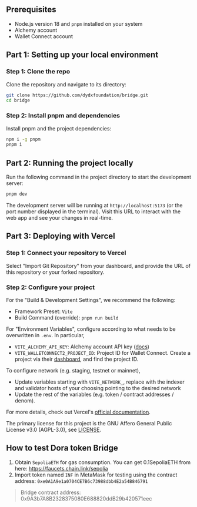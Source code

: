 ## Prerequisites

- Node.js version 18 and `pnpm` installed on your system
- Alchemy account
- Wallet Connect account

## Part 1: Setting up your local environment

### Step 1: Clone the repo

Clone the repository and navigate to its directory:

```bash
git clone https://github.com/dydxfoundation/bridge.git
cd bridge
```

### Step 2: Install pnpm and dependencies

Install pnpm and the project dependencies:

```bash
npm i -g pnpm
pnpm i
```

## Part 2: Running the project locally

Run the following command in the project directory to start the development server:

```bash
pnpm dev
```

The development server will be running at `http://localhost:5173` (or the port number displayed in the terminal). Visit this URL to interact with the web app and see your changes in real-time.

## Part 3: Deploying with Vercel

### Step 1: Connect your repository to Vercel

Select "Import Git Repository" from your dashboard, and provide the URL of this repository or your forked repository.

### Step 2: Configure your project

For the "Build & Development Settings", we recommend the following:

- Framework Preset: `Vite`
- Build Command (override): `pnpm run build`

For "Environment Variables", configure according to what needs to be overwritten in `.env`. In particular,

- `VITE_ALCHEMY_API_KEY`: Alchemy account API key ([docs](https://docs.alchemy.com/docs/alchemy-quickstart-guide#1key-create-an-alchemy-key)) 
- `VITE_WALLETCONNECT2_PROJECT_ID`: Project ID for Wallet Connect. Create a project via their [dashboard](https://cloud.walletconnect.com/app), and find the project ID.

To configure network (e.g. staging, testnet or mainnet),

- Update variables starting with `VITE_NETWORK_`, replace with the indexer and validator hosts of your choosing pointing to the desired network
- Update the rest of the variables (e.g. token / contract addresses / denom).

For more details, check out Vercel's [official documentation](https://vercel.com/docs).

The primary license for this project is the GNU Affero General Public License v3.0 (AGPL-3.0), see [LICENSE](https://github.com/dydxfoundation/bridge/blob/main/LICENSE).

## How to test Dora token Bridge
1. Obtain `SepoliaETH` for gas consumption. You can get 0.1SepoliaETH from here: https://faucets.chain.link/sepolia
2. Import token named `INF` in MetaMask for testing using the contract address: `0xe0A1A9e1a0704CE7B6c73988dbb4E2a54B846791`
> Bridge contract address: 0x9A3b7A8B2328375080E688820ddB29b420571eec
